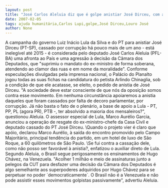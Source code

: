 ```yaml
---
layout: post
title: "José Carlos Aleluia diz que é golpe anistiar José Dirceu, com ajuda dos pelegos da CUT"
date: 2007-02-05
tags: ajuda humanitária,Carlos Lupi,golpe,José Dirceu,Louro José
author: None
---
```

A campanha do governo Luiz Inácio Lula da Silva e do PT para anistiar José Dirceu (PT-SP), cassado por corrupção há pouco mais de um ano - está inelegível até 2015 - é considerada pelo deputado José Carlos Aleluia (PFL-BA) uma afronta ao País e uma agressão à decisão da Câmara dos Deputados, que \"suprimiu o mandato do ex-ministro de forma soberana, atendendo ao clamor das ruas e em nome da moralidade\".
Conforme especulações divulgadas pela imprensa nacional, o Palácio do Planalto jogou todas as suas fichas na candidatura do petista Arlindo Chinaglia, sob a condição de que ele acatasse, se eleito, o pedido de anistia de José Dirceu.
\"A sociedade deve estar consciente de que nós da oposição somos contra esse movimento. Em nenhuma circunstância apoiaremos a anistia daqueles que foram cassados por falta de decoro parlamentar, por corrupção. Já não basta o fato de o plenário, a base de apoio a Lula - PT, PP, PL (agora PR), PTB -, ter absolvido a maioria dos mensaleiros?\", questionou Aleluia.
O assessor especial de Lula, Marco Aurélio Garcia, anunciou a operação de resgate do ex-ministro-chefe da Casa Civil e deputado cassado do PT José Dirceu. 
\Quando o projeto vier é claro que apóio\, declarou Marco Aurélio, à saída do encontro promovido pelo Campo Majoritário, principal tendência do partido, em um hotel de luxo de São Roque, a 60 quilômetros de São Paulo.
\Se fui contra a cassação dele, como não posso ser favorável à anistia?\, enfatizou o auxiliar direto de Lula.
Segundo Aleluia, o Brasil segue perigosamente os ensinamentos de Hugo Chávez, na Venezuela. 
\"Acolher 1 milhão e meio de assinaturas junto a pelegos da CUT para desfazer uma decisão da Câmara dos Deputados é algo semelhante aos superpoderes adquiridos por Hugo Chávez para se perpetuar no poder ´democraticamente`. O Brasil não é a Venezuela e não pode assistir esses movimentos golpistas passivamente\", advertiu Aleluia.  